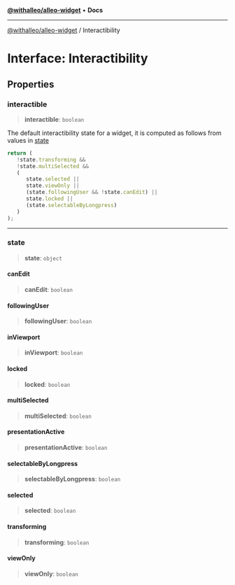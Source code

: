 [**@withalleo/alleo-widget**](../README.md) • **Docs**

***

[@withalleo/alleo-widget](../globals.md) / Interactibility

# Interface: Interactibility

## Properties

### interactible

> **interactible**: `boolean`

The default interactibility state for a widget, it is computed as follows from values in [state](Interactibility.md#state)
```typescript
return (
   !state.transforming &&
   !state.multiSelected &&
   (
      state.selected ||
      state.viewOnly ||
      (state.followingUser && !state.canEdit) ||
      state.locked ||
      (state.selectableByLongpress)
   )
);
```

***

### state

> **state**: `object`

#### canEdit

> **canEdit**: `boolean`

#### followingUser

> **followingUser**: `boolean`

#### inViewport

> **inViewport**: `boolean`

#### locked

> **locked**: `boolean`

#### multiSelected

> **multiSelected**: `boolean`

#### presentationActive

> **presentationActive**: `boolean`

#### selectableByLongpress

> **selectableByLongpress**: `boolean`

#### selected

> **selected**: `boolean`

#### transforming

> **transforming**: `boolean`

#### viewOnly

> **viewOnly**: `boolean`
